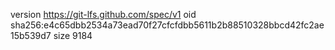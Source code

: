 version https://git-lfs.github.com/spec/v1
oid sha256:e4c65dbb2534a73ead70f27cfcfdbb5611b2b88510328bbcd42fc2ae15b539d7
size 9184
